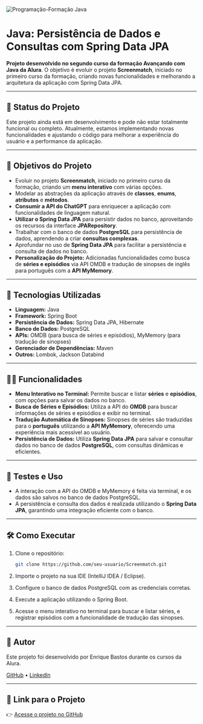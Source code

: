 
![Programação-Formação Java](https://github.com/iasminaraujoc/3355-java-screenmatch-com-jpa/assets/84939115/3c51e000-962d-4dc9-97fc-1d384e2511a2)

# Java: Persistência de Dados e Consultas com Spring Data JPA

**Projeto desenvolvido no segundo curso da formação Avançando com Java da Alura**. O objetivo é evoluir o projeto **Screenmatch**, iniciado no primeiro curso da formação, criando novas funcionalidades e melhorando a arquitetura da aplicação com Spring Data JPA.

---

## 🚧 **Status do Projeto**
Este projeto ainda está em desenvolvimento e pode não estar totalmente funcional ou completo. Atualmente, estamos implementando novas funcionalidades e ajustando o código para melhorar a experiência do usuário e a performance da aplicação.

---

## 🔨 **Objetivos do Projeto**

- Evoluir no projeto **Screenmatch**, iniciado no primeiro curso da formação, criando um **menu interativo** com várias opções.
- Modelar as abstrações da aplicação através de **classes**, **enums**, **atributos** e **métodos**.
- **Consumir a API do ChatGPT** para enriquecer a aplicação com funcionalidades de linguagem natural.
- **Utilizar o Spring Data JPA** para persistir dados no banco, aproveitando os recursos da interface **JPARepository**.
- Trabalhar com o banco de dados **PostgreSQL** para persistência de dados, aprendendo a criar **consultas complexas**.
- Aprofundar no uso de **Spring Data JPA** para facilitar a persistência e consulta de dados no banco.
- **Personalização do Projeto:** Adicionadas funcionalidades como busca de **séries e episódios** via API OMDB e tradução de sinopses de inglês para português com a **API MyMemory**.

---

## 🚀 **Tecnologias Utilizadas**

- **Linguagem:** Java
- **Framework:** Spring Boot
- **Persistência de Dados:** Spring Data JPA, Hibernate
- **Banco de Dados:** PostgreSQL
- **APIs:** OMDB (para busca de séries e episódios), MyMemory (para tradução de sinopses)
- **Gerenciador de Dependências:** Maven
- **Outros:** Lombok, Jackson Databind

---

## 🧑‍💻 **Funcionalidades**

- **Menu Interativo no Terminal:** Permite buscar e listar **séries** e **episódios**, com opções para salvar os dados no banco.
- **Busca de Séries e Episódios:** Utiliza a API do **OMDB** para buscar informações de séries e episódios e exibir no terminal.
- **Tradução Automática de Sinopses:** Sinopses de séries são traduzidas para o **português** utilizando a **API MyMemory**, oferecendo uma experiência mais acessível ao usuário.
- **Persistência de Dados:** Utiliza **Spring Data JPA** para salvar e consultar dados no banco de dados **PostgreSQL**, com consultas dinâmicas e eficientes.

---

## 🧪 **Testes e Uso**

- A interação com a API do OMDB e MyMemory é feita via terminal, e os dados são salvos no banco de dados PostgreSQL.
- A persistência e consulta dos dados é realizada utilizando o **Spring Data JPA**, garantindo uma integração eficiente com o banco.

---

## 🛠️ **Como Executar**

1. Clone o repositório:
   ```bash
   git clone https://github.com/seu-usuario/Screenmatch.git
   
2. Importe o projeto na sua IDE (IntelliJ IDEA / Eclipse).

3. Configure o banco de dados PostgreSQL com as credenciais corretas.

4. Execute a aplicação utilizando o Spring Boot.

5. Acesse o menu interativo no terminal para buscar e listar séries, e registrar episódios com a funcionalidade de tradução das sinopses.

---

## 👥 **Autor**
Este projeto foi desenvolvido por Enrique Bastos durante os cursos da Alura.

[GitHub](https://github.com/EnriqueAraujoBastos) • [LinkedIn](https://www.linkedin.com/in/enriquearaujobastos/)

---

## 🔗 **Link para o Projeto**
👉 [Acesse o projeto no GitHub](https://github.com/EnriqueAraujoBastos/screenmatch)
